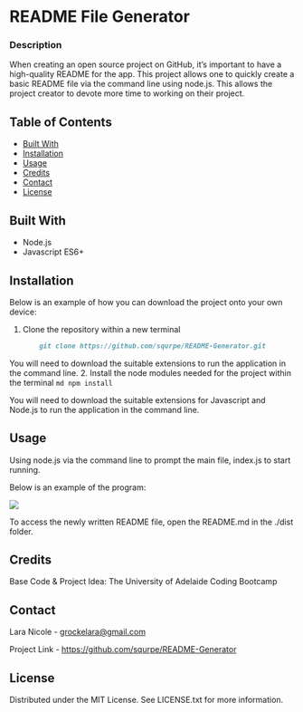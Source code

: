 # README File Generator

  ### Description
  When creating an open source project on GitHub, it’s important to have a high-quality README for the app. This project allows one to quickly create a basic README file via the command line using node.js. This allows the project creator to devote more time to working on their project.

  ## Table of Contents
  
  - [Built With](#built-with)
  - [Installation](#installation)
  - [Usage](#usage)
  - [Credits](#credits)
  - [Contact](#contact)
  - [License](#license)

  ## Built With
  
  - Node.js
  - Javascript ES6+

  ## Installation
  
  Below is an example of how you can download the project onto your own device:

  1. Clone the repository within a new terminal
      ```md
          git clone https://github.com/squrpe/README-Generator.git
      ```
  You will need to download the suitable extensions to run the application in the command line.
  2. Install the node modules needed for the project within the terminal
    ```md
      npm install
    ```

  You will need to download the suitable extensions for Javascript and Node.js to run the application in the command line.

  ## Usage
  Using node.js via the command line to prompt the main file, index.js to start running.

  Below is an example of the program:

  ![](./img/example.gif)

  To access the newly written README file, open the README.md in the ./dist folder.
  
  ## Credits

  Base Code & Project Idea: The University of Adelaide Coding Bootcamp

  ## Contact
  
  Lara Nicole - [grockelara@gmail.com](grockelara@gmail.com)
  
  Project Link - https://github.com/squrpe/README-Generator
  
  ## License
  
  Distributed under the MIT License. See LICENSE.txt for more information.
